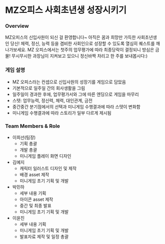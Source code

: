 # MZ오피스 사회초년생 성장시키기

### Overview
MZ오피스의 신입사원이 되신 걸 환영합니다~ 아직은 꿈과 희망만 가득한 사회초년생인 당신! 체력, 정신, 능력 등을 겸비한 사회인으로 성장할 수 있도록 열심히 퀘스트를 깨나가보세요. MZ 오피스에서는 첫주의 업무평가에 따라 최종당락이 결정되니 방심은 금물! 무시무시한 과장님이 지켜보고 있으니 정신바짝 차리고 한 주를 보내봅시다:)


### 게임 설명
- MZ 오피스라는 컨셉으로 신입사원의 성장기를 게임으로 담았음
- 기본적으로 일주일 간의 회사생활을 그림
- 일주일이 경과한 후에, 업무평가서와 그에 따른 엔딩으로 게임을 마무리
- 스텟: 업무능력, 정신력, 체력, 대인관계, 금전
- 중간중간 분기점에서의 선택과 미니게임 수행결과에 따라 스텟이 변화함
- 미니게임 수행결과에 따라 스토리가 일부 다르게 제시됨


### Team Members & Role
- 이희선(팀장)
  - 기획 총괄
  - 개발 총괄
  - 미니게임 플레이 화면 디자인
- 김예지
  - 캐릭터 일러스트 디자인 및 제작
  - 배경 asset 제작
  - 미니게임 초기 기획 및 개발
- 박민하
  - 세부 내용 기획
  - 아이콘 asset 제작
  - 중간 및 최종 발표
  - 미니게임 초기 기획 및 개발
- 이윤진
  - 세부 내용 기획
  - 미니게임 초기 기획 및 개발
  - 발표자료 제작 및 일정 총괄
